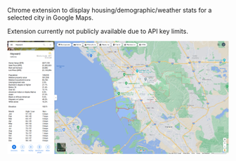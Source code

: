 Chrome extension to display housing/demographic/weather stats for a selected city in Google Maps.

Extension currently not publicly available due to API key limits.

![alt text](https://github.com/jdyoung15/city-info/blob/master/city-info-hayward-v2.png?raw=true)
